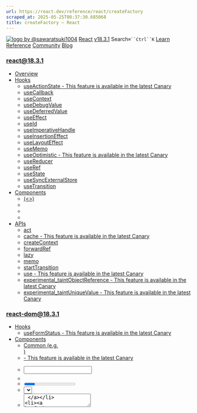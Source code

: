 ```yaml
---
url: https://react.dev/reference/react/createFactory
scraped_at: 2025-05-25T08:37:30.685068
title: createFactory – React
---
```


[![logo by @sawaratsuki1004](https://18.react.dev/_next/image?url=%2Fimages%2Fuwu.png&w=128&q=75)](https://18.react.dev/)
[React](https://18.react.dev/)
[v18.3.1](https://18.react.dev/versions)
Search`⌘``Ctrl``K`
[Learn](https://18.react.dev/learn)
[Reference](https://18.react.dev/reference/react)
[Community](https://18.react.dev/community)
[Blog](https://18.react.dev/blog)
[](https://18.react.dev/community/translations)
[](https://github.com/facebook/react/releases)
### react@18.3.1
  * [Overview ](https://18.react.dev/reference/react "Overview")
  * [Hooks ](https://18.react.dev/reference/react/hooks "Hooks")
    * [useActionState  - This feature is available in the latest Canary](https://18.react.dev/reference/react/useActionState "useActionState")
    * [useCallback ](https://18.react.dev/reference/react/useCallback "useCallback")
    * [useContext ](https://18.react.dev/reference/react/useContext "useContext")
    * [useDebugValue ](https://18.react.dev/reference/react/useDebugValue "useDebugValue")
    * [useDeferredValue ](https://18.react.dev/reference/react/useDeferredValue "useDeferredValue")
    * [useEffect ](https://18.react.dev/reference/react/useEffect "useEffect")
    * [useId ](https://18.react.dev/reference/react/useId "useId")
    * [useImperativeHandle ](https://18.react.dev/reference/react/useImperativeHandle "useImperativeHandle")
    * [useInsertionEffect ](https://18.react.dev/reference/react/useInsertionEffect "useInsertionEffect")
    * [useLayoutEffect ](https://18.react.dev/reference/react/useLayoutEffect "useLayoutEffect")
    * [useMemo ](https://18.react.dev/reference/react/useMemo "useMemo")
    * [useOptimistic  - This feature is available in the latest Canary](https://18.react.dev/reference/react/useOptimistic "useOptimistic")
    * [useReducer ](https://18.react.dev/reference/react/useReducer "useReducer")
    * [useRef ](https://18.react.dev/reference/react/useRef "useRef")
    * [useState ](https://18.react.dev/reference/react/useState "useState")
    * [useSyncExternalStore ](https://18.react.dev/reference/react/useSyncExternalStore "useSyncExternalStore")
    * [useTransition ](https://18.react.dev/reference/react/useTransition "useTransition")
  * [Components ](https://18.react.dev/reference/react/components "Components")
    * [<Fragment> (<>) ](https://18.react.dev/reference/react/Fragment "<Fragment> \(<>\)")
    * [<Profiler> ](https://18.react.dev/reference/react/Profiler "<Profiler>")
    * [<StrictMode> ](https://18.react.dev/reference/react/StrictMode "<StrictMode>")
    * [<Suspense> ](https://18.react.dev/reference/react/Suspense "<Suspense>")
  * [APIs ](https://18.react.dev/reference/react/apis "APIs")
    * [act ](https://18.react.dev/reference/react/act "act")
    * [cache  - This feature is available in the latest Canary](https://18.react.dev/reference/react/cache "cache")
    * [createContext ](https://18.react.dev/reference/react/createContext "createContext")
    * [forwardRef ](https://18.react.dev/reference/react/forwardRef "forwardRef")
    * [lazy ](https://18.react.dev/reference/react/lazy "lazy")
    * [memo ](https://18.react.dev/reference/react/memo "memo")
    * [startTransition ](https://18.react.dev/reference/react/startTransition "startTransition")
    * [use  - This feature is available in the latest Canary](https://18.react.dev/reference/react/use "use")
    * [experimental_taintObjectReference  - This feature is available in the latest Canary](https://18.react.dev/reference/react/experimental_taintObjectReference "experimental_taintObjectReference")
    * [experimental_taintUniqueValue  - This feature is available in the latest Canary](https://18.react.dev/reference/react/experimental_taintUniqueValue "experimental_taintUniqueValue")
### react-dom@18.3.1
  * [Hooks ](https://18.react.dev/reference/react-dom/hooks "Hooks")
    * [useFormStatus  - This feature is available in the latest Canary](https://18.react.dev/reference/react-dom/hooks/useFormStatus "useFormStatus")
  * [Components ](https://18.react.dev/reference/react-dom/components "Components")
    * [Common (e.g. <div>) ](https://18.react.dev/reference/react-dom/components/common "Common \(e.g. <div>\)")
    * [<form> - This feature is available in the latest Canary](https://18.react.dev/reference/react-dom/components/form "<form>")
    * [<input> ](https://18.react.dev/reference/react-dom/components/input "<input>")
    * [<option> ](https://18.react.dev/reference/react-dom/components/option "<option>")
    * [<progress> ](https://18.react.dev/reference/react-dom/components/progress "<progress>")
    * [<select> ](https://18.react.dev/reference/react-dom/components/select "<select>")
    * [<textarea> ](https://18.react.dev/reference/react-dom/components/textarea "<textarea>")
    * [<link> - This feature is available in the latest Canary](https://18.react.dev/reference/react-dom/components/link "<link>")
    * [<meta> - This feature is available in the latest Canary](https://18.react.dev/reference/react-dom/components/meta "<meta>")
    * [<script> - This feature is available in the latest Canary](https://18.react.dev/reference/react-dom/components/script "<script>")
    * [<style> - This feature is available in the latest Canary](https://18.react.dev/reference/react-dom/components/style "<style>")
    * [<title> - This feature is available in the latest Canary](https://18.react.dev/reference/react-dom/components/title "<title>")
  * [APIs ](https://18.react.dev/reference/react-dom "APIs")
    * [createPortal ](https://18.react.dev/reference/react-dom/createPortal "createPortal")
    * [flushSync ](https://18.react.dev/reference/react-dom/flushSync "flushSync")
    * [findDOMNode ](https://18.react.dev/reference/react-dom/findDOMNode "findDOMNode")
    * [hydrate ](https://18.react.dev/reference/react-dom/hydrate "hydrate")
    * [preconnect  - This feature is available in the latest Canary](https://18.react.dev/reference/react-dom/preconnect "preconnect")
    * [prefetchDNS  - This feature is available in the latest Canary](https://18.react.dev/reference/react-dom/prefetchDNS "prefetchDNS")
    * [preinit  - This feature is available in the latest Canary](https://18.react.dev/reference/react-dom/preinit "preinit")
    * [preinitModule  - This feature is available in the latest Canary](https://18.react.dev/reference/react-dom/preinitModule "preinitModule")
    * [preload  - This feature is available in the latest Canary](https://18.react.dev/reference/react-dom/preload "preload")
    * [preloadModule  - This feature is available in the latest Canary](https://18.react.dev/reference/react-dom/preloadModule "preloadModule")
    * [render ](https://18.react.dev/reference/react-dom/render "render")
    * [unmountComponentAtNode ](https://18.react.dev/reference/react-dom/unmountComponentAtNode "unmountComponentAtNode")
  * [Client APIs ](https://18.react.dev/reference/react-dom/client "Client APIs")
    * [createRoot ](https://18.react.dev/reference/react-dom/client/createRoot "createRoot")
    * [hydrateRoot ](https://18.react.dev/reference/react-dom/client/hydrateRoot "hydrateRoot")
  * [Server APIs ](https://18.react.dev/reference/react-dom/server "Server APIs")
    * [renderToNodeStream ](https://18.react.dev/reference/react-dom/server/renderToNodeStream "renderToNodeStream")
    * [renderToPipeableStream ](https://18.react.dev/reference/react-dom/server/renderToPipeableStream "renderToPipeableStream")
    * [renderToReadableStream ](https://18.react.dev/reference/react-dom/server/renderToReadableStream "renderToReadableStream")
    * [renderToStaticMarkup ](https://18.react.dev/reference/react-dom/server/renderToStaticMarkup "renderToStaticMarkup")
    * [renderToStaticNodeStream ](https://18.react.dev/reference/react-dom/server/renderToStaticNodeStream "renderToStaticNodeStream")
    * [renderToString ](https://18.react.dev/reference/react-dom/server/renderToString "renderToString")
### Rules of React
  * [Overview ](https://18.react.dev/reference/rules "Overview")
    * [Components and Hooks must be pure ](https://18.react.dev/reference/rules/components-and-hooks-must-be-pure "Components and Hooks must be pure")
    * [React calls Components and Hooks ](https://18.react.dev/reference/rules/react-calls-components-and-hooks "React calls Components and Hooks")
    * [Rules of Hooks ](https://18.react.dev/reference/rules/rules-of-hooks "Rules of Hooks")
### React Server Components
  * [Server Components  - This feature is available in the latest Canary](https://18.react.dev/reference/rsc/server-components "Server Components")
  * [Server Actions  - This feature is available in the latest Canary](https://18.react.dev/reference/rsc/server-actions "Server Actions")
  * [Directives  - This feature is available in the latest Canary](https://18.react.dev/reference/rsc/directives "Directives")
    * ['use client'  - This feature is available in the latest Canary](https://18.react.dev/reference/rsc/use-client "'use client'")
    * ['use server'  - This feature is available in the latest Canary](https://18.react.dev/reference/rsc/use-server "'use server'")
### Legacy APIs
  * [Legacy React APIs ](https://18.react.dev/reference/react/legacy "Legacy React APIs")
    * [Children ](https://18.react.dev/reference/react/Children "Children")
    * [cloneElement ](https://18.react.dev/reference/react/cloneElement "cloneElement")
    * [Component ](https://18.react.dev/reference/react/Component "Component")
    * [createElement ](https://18.react.dev/reference/react/createElement "createElement")
    * [createFactory ](https://18.react.dev/reference/react/createFactory "createFactory")
    * [createRef ](https://18.react.dev/reference/react/createRef "createRef")
    * [isValidElement ](https://18.react.dev/reference/react/isValidElement "isValidElement")
    * [PureComponent ](https://18.react.dev/reference/react/PureComponent "PureComponent")


Is this page useful?
[API Reference](https://18.react.dev/reference/react)
[Legacy React APIs](https://18.react.dev/reference/react/legacy)
# createFactory[](https://18.react.dev/reference/react/createFactory#undefined "Link for this heading")
### Deprecated
This API will be removed in a future major version of React. [See the alternatives.](https://18.react.dev/reference/react/createFactory#alternatives)
`createFactory` lets you create a function that produces React elements of a given type.
```

const factory = createFactory(type)

```

  * [Reference ](https://18.react.dev/reference/react/createFactory#reference)
    * [`createFactory(type)` ](https://18.react.dev/reference/react/createFactory#createfactory)
  * [Usage ](https://18.react.dev/reference/react/createFactory#usage)
    * [Creating React elements with a factory ](https://18.react.dev/reference/react/createFactory#creating-react-elements-with-a-factory)
  * [Alternatives ](https://18.react.dev/reference/react/createFactory#alternatives)
    * [Copying `createFactory` into your project ](https://18.react.dev/reference/react/createFactory#copying-createfactory-into-your-project)
    * [Replacing `createFactory` with `createElement` ](https://18.react.dev/reference/react/createFactory#replacing-createfactory-with-createelement)
    * [Replacing `createFactory` with JSX ](https://18.react.dev/reference/react/createFactory#replacing-createfactory-with-jsx)


## Reference [](https://18.react.dev/reference/react/createFactory#reference "Link for Reference ")
### `createFactory(type)` [](https://18.react.dev/reference/react/createFactory#createfactory "Link for this heading")
Call `createFactory(type)` to create a factory function which produces React elements of a given `type`.
```

import { createFactory } from 'react';
const button = createFactory('button');

```

Then you can use it to create React elements without JSX:
```

export default function App() {
 return button({
  onClick: () => {
   alert('Clicked!')
  }
 }, 'Click me');
}

```

[See more examples below.](https://18.react.dev/reference/react/createFactory#usage)
#### Parameters [](https://18.react.dev/reference/react/createFactory#parameters "Link for Parameters ")
  * `type`: The `type` argument must be a valid React component type. For example, it could be a tag name string (such as `'div'` or `'span'`), or a React component (a function, a class, or a special component like [`Fragment`](https://18.react.dev/reference/react/Fragment)).


#### Returns [](https://18.react.dev/reference/react/createFactory#returns "Link for Returns ")
Returns a factory function. That factory function receives a `props` object as the first argument, followed by a list of `...children` arguments, and returns a React element with the given `type`, `props` and `children`.
## Usage [](https://18.react.dev/reference/react/createFactory#usage "Link for Usage ")
### Creating React elements with a factory [](https://18.react.dev/reference/react/createFactory#creating-react-elements-with-a-factory "Link for Creating React elements with a factory ")
Although most React projects use [JSX](https://18.react.dev/learn/writing-markup-with-jsx) to describe the user interface, JSX is not required. In the past, `createFactory` used to be one of the ways you could describe the user interface without JSX.
Call `createFactory` to create a _factory function_ for a specific element type like `'button'`:
```

import { createFactory } from 'react';
const button = createFactory('button');

```

Calling that factory function will produce React elements with the props and children you have provided:
App.js
App.js
Download ResetFork
```
import { createFactory } from 'react';
const button = createFactory('button');
export default function App() {
 return button({
  onClick: () => {
   alert('Clicked!')
  }
 }, 'Click me');
}

```

This is how `createFactory` was used as an alternative to JSX. However, `createFactory` is deprecated, and you should not call `createFactory` in any new code. See how to migrate away from `createFactory` below.
## Alternatives [](https://18.react.dev/reference/react/createFactory#alternatives "Link for Alternatives ")
### Copying `createFactory` into your project [](https://18.react.dev/reference/react/createFactory#copying-createfactory-into-your-project "Link for this heading")
If your project has many `createFactory` calls, copy this `createFactory.js` implementation into your project:
App.jscreateFactory.js
App.js
ResetFork
```
import { createFactory } from './createFactory.js';
const button = createFactory('button');
export default function App() {
 return button({
  onClick: () => {
   alert('Clicked!')
  }
 }, 'Click me');
}

```

This lets you keep all of your code unchanged except the imports.
### Replacing `createFactory` with `createElement` [](https://18.react.dev/reference/react/createFactory#replacing-createfactory-with-createelement "Link for this heading")
If you have a few `createFactory` calls that you don’t mind porting manually, and you don’t want to use JSX, you can replace every call a factory function with a [`createElement`](https://18.react.dev/reference/react/createElement) call. For example, you can replace this code:
```

import { createFactory } from 'react';
const button = createFactory('button');
export default function App() {
 return button({
  onClick: () => {
   alert('Clicked!')
  }
 }, 'Click me');
}

```

with this code:
```

import { createElement } from 'react';
export default function App() {
 return createElement('button', {
  onClick: () => {
   alert('Clicked!')
  }
 }, 'Click me');
}

```

Here is a complete example of using React without JSX:
App.js
App.js
Download Reset[Fork](https://codesandbox.io/api/v1/sandboxes/define?parameters=N4IgZglgNgpgziAXKOAnAxgeggOwCYwAeAdAFYLIjoD2OALjPUiBALYAO1qdABAEowAhujoAaHsB4BlOqggiAstQI8AvjzCpqrHgB0QqISP0BuXTjaduEnukOCGfatV7rN2vQaN0AtHm2Y6FAQjHSm5pZcvPrEmHB0AJ6wcMTocHDhOBEcUTwAguzsGlo6MZgF7JnmNDjxPFouPAC8tvaOznQAFP7oAK6socQA5jB0AKKwA_QAQgkAknid-g1hIACUa2Y4K8SG-DCoSzg8PAA8MnKKyjAAfOYnJ6cVPJh3x2eYF_J0SgRvmyBRCw4NNcIJUAkkGBBFA4DBVED2MIANaCEZkOC0JCgGoMJiIEDAe6eHCCAb6RCeewiYgEABu-lExP0dIOcAgtApngADMRedzGcyQKxBLgufo4hhsPsSORBe99HA7BB2HQMkgJMSToq6ODVpTlt4fEq5Kq4Dx4nr5Q9PAAjXrQPDirzCXwmlVqnj2x3Wh76BjxZ3Ut3Ks08AO8Hw-Rh0prkfysX3akAwUgwYwaw2u42hz2p9OrYkIoUEdiMAg4dAhdWUonvZPB50APQAjAAOPl8pNUo0J5vtzsCwFanvZ91m5sAVkH-iLTIVIHpABEYGX9pXq1zgKpzKpAcDQaSIVCYXCESB2L1bcEsLgCCQABZ0VhQbFUWh4ujMU4AQiXAHkAGEABUAE0AAUxh4J8XzeU4YKgHgoEEHAhiafRGH0OCHyEPA3keAZdVsB9wThOh0JAABVYCADEfDbLDiVOQjBB4UkBgoukQgAdysVZbA_UIKO4iA8DoB8mnpeQYB8ESxIfcRcAgOgIBhHMYRgJoWy7EB8LOFS6FgG4l2oPopjoU5MAMozzEsnDBDw2zbWUBI9NOPAIDpHhRIolYsMsjy6TgzBnLwVzbMwBCbn3CAQTBY9EGhWF4SBNAsAqDE31xUJmEiaxJDsIQGAmGBzLUYoPAAcmDSqtnMIg-J4AhoV6KBeDAXpKxU2h8kKTo1k1d5DDoXpUGOQqHBgErzM6Sr7ToOhaEq8Q6xtWhAJvZFKX65obkGm0Tg07hZo2-RkRgPAf0qtYRx3d4ER4SrTvQZEeAGa6tjumK4qPSFEtPFKQDSuJEmSVJ0iywT8RAAAqfavWoQhjQgAAvXAhkpZzUAIVAfGcwhPvMcxQoSeGwA_HxoVYaAEkpOAULgY0DggMAthOEVUCGXBKQAJm5dgCeJJE8A81DKW5QmshwB8W3hjmuZwHxFvYcW2Y0Cn2RRmBeZ5gXJfMB8ebl8EFaV6gVZ4CXiXJ-hka13n-cFnA7oNgBmY3OdwM2Lat94bbdVHtZ4ds9d3InpYAFg903ldV62NcDykWwANlD53w4fSdo692PLbV_27aDlsI7Tl3peT7PFdz32TgLzWi91p2y5oFRVvV2366T4gedK_WcFa-HhdFoYfFwYIcBky1uAd0vw--w9wT-pKz3PBgOGQhhmAmhgfGDHxBEKEBVCAA&query=file%3D%252Fsrc%252FApp.js%26utm_medium%3Dsandpack&environment=create-react-app "Open in CodeSandbox")
```
import { createElement } from 'react';
export default function App() {
 return createElement('button', {
  onClick: () => {
   alert('Clicked!')
  }
 }, 'Click me');
}

```

### Replacing `createFactory` with JSX [](https://18.react.dev/reference/react/createFactory#replacing-createfactory-with-jsx "Link for this heading")
Finally, you can use JSX instead of `createFactory`. This is the most common way to use React:
App.js
App.js
Download Reset[Fork](https://codesandbox.io/api/v1/sandboxes/define?parameters=N4IgZglgNgpgziAXKOAnAxgeggOwCYwAeAdAFYLIjoD2OALjPUiBALYAO1qdABAEowAhujoAaHsB4BlOqggiAstQI8AvjzCpqrHgB0QqISP0BuXTjaduEnukOCGfatV7rN2vQaN0AtHm2Y6FAQjHSm5pZcvPrEmHB0AJ6wcMTocHDhOBEcUTwAguzsGlo6MZgF7JnmNDjxPFouPAC8tvaOznQAFP7oAK6socQA5jB0AKKwA_QAQgkAknid-g1hIACUa2Y4K8SG-DCoSzg8PAA8MnKKyjAAfOYnJ6cVPJh3x2eYF_J0SgRvmyBRCw4NNcIJUAkkGBBFA4DBVED2MIANaCEZkOC0JCgGoMJiIEDAe6eHCCAb6RCeewiYgEABu-lExP0dIOcAgtApngADMRedzGcyQKxBLgufo4hhsPsSORBe99HA7BB2HQMkgJMSToq6ODVpTlt4fEq5Kq4Dx4nr5Q9PAAjXrQPDirzCXwmlVqnj2x3Wh76BjxZ3Ut3Ks08AO8Hw-Rh0prkfysX3akAwUgwYwaw2u42hz2p9OrYkIoUEdiMAg4dAhdWUonvZPB50APQAjAAOPl8pNUo0J5vtzsCwFanvZ91m5sAVkH-iLTIVIHpABEYGX9pXq1zgKpzKpAcDQaSIVCYXCESB2L1bcEsLgCCQABZ0VhQbFUWh4ujMU4AQiXAHkAGEABUAE0AAUxh4J8XzeU4YKgHgoEEHAhiafRGH0OCHyEPA3keAZdVsB9wThOh0JAABVYCADEfDbLDiVOQjBB4UkBgoukQgAdysVZbA_UIKO4iA8DoB8mnpeQYB8ESxIfcRcAgOgIBhHMYRgJoWy7EB8LOFS6FgG4l2oPopjoU5MAMozzEsnDBDw2zbWUBI9NOPAIDpHhRIolYsMsjy6TgzBnLwVzbMwBCbn3CAQTBY9EGhWF4SBNAsAqDE31xUJmCIPieAIaFeigXgwF6SsVNofJCk6NZNXeQw6F6VBjiOG1TntOg6Cq2hAJvZEmmAWrmhueqbRODTuE6AByPr5GRGA8B_abNhHVRVD0m05vQZEeHJesPk67qcD01acFULYYrio9IUS08UpANK4kSZJUnSLLBPxEAACoxq9ahCGNCAAC9cCGSlnNQAhUB8ZzCC2HcshwUKEj-sAPx8aFWGgBJKTgFC4GNA4IDALYThFVAhlwSkACZuXYeHiSRPAPNQyluQR8xzAfFs_opqmcB8br2HZsmNAx9lgZgWmaYZzmkYfGm-fBAWheoEWeA54l0foIGpdp-nGfOrmcAfABmZXKdwNWNa194dbdEHpZ4ds5d3E2HwAFkt1XhdF7WJadykWwANjd42FcnH3rb9zWxYdvXnZbT3w8R7mQ-jwXY7tk4E8lpPZaNtPK2uNHA_1l3iBpmBWHl8xir-5nWaGHxcGCHAZMtbgDdTk2rsPcFbqSs9zwYDhkIYZg7CEBgfGDHxBEKEBVCAA&query=file%3D%252Fsrc%252FApp.js%26utm_medium%3Dsandpack&environment=create-react-app "Open in CodeSandbox")
```
export default function App() {
 return (
  <button onClick={() => {
   alert('Clicked!');
  }}>
   Click me
  </button>
 );
};

```

### Pitfall
Sometimes, your existing code might pass some variable as a `type` instead of a constant like `'button'`:
```

function Heading({ isSubheading, ...props }) {
 const type = isSubheading ? 'h2' : 'h1';
 const factory = createFactory(type);
 return factory(props);
}

```

To do the same in JSX, you need to rename your variable to start with an uppercase letter like `Type`:
```

function Heading({ isSubheading, ...props }) {
 const Type = isSubheading ? 'h2' : 'h1';
 return <Type {...props} />;
}

```

Otherwise React will interpret `<type>` as a built-in HTML tag because it is lowercase.
[PreviouscreateElement](https://18.react.dev/reference/react/createElement)[NextcreateRef](https://18.react.dev/reference/react/createRef)
[](https://opensource.fb.com/)
Copyright © Meta Platforms, Inc
no uwu plz
uwu?
Logo by[@sawaratsuki1004](https://twitter.com/sawaratsuki1004)
[Learn React](https://18.react.dev/learn)
[Quick Start](https://18.react.dev/learn)
[Installation](https://18.react.dev/learn/installation)
[Describing the UI](https://18.react.dev/learn/describing-the-ui)
[Adding Interactivity](https://18.react.dev/learn/adding-interactivity)
[Managing State](https://18.react.dev/learn/managing-state)
[Escape Hatches](https://18.react.dev/learn/escape-hatches)
[API Reference](https://18.react.dev/reference/react)
[React APIs](https://18.react.dev/reference/react)
[React DOM APIs](https://18.react.dev/reference/react-dom)
[Community](https://18.react.dev/community)
[Code of Conduct](https://github.com/facebook/react/blob/main/CODE_OF_CONDUCT.md)
[Meet the Team](https://18.react.dev/community/team)
[Docs Contributors](https://18.react.dev/community/docs-contributors)
[Acknowledgements](https://18.react.dev/community/acknowledgements)
More
[Blog](https://18.react.dev/blog)
[React Native](https://reactnative.dev/)
[Privacy](https://opensource.facebook.com/legal/privacy)
[Terms](https://opensource.fb.com/legal/terms/)
[](https://www.facebook.com/react)[](https://twitter.com/reactjs)[](https://bsky.app/profile/react.dev)[](https://github.com/facebook/react)
## On this page
  * [Overview](https://18.react.dev/reference/react/createFactory)
  * [Reference ](https://18.react.dev/reference/react/createFactory#reference)
  * [`createFactory(type)` ](https://18.react.dev/reference/react/createFactory#createfactory)
  * [Usage ](https://18.react.dev/reference/react/createFactory#usage)
  * [Creating React elements with a factory ](https://18.react.dev/reference/react/createFactory#creating-react-elements-with-a-factory)
  * [Alternatives ](https://18.react.dev/reference/react/createFactory#alternatives)
  * [Copying `createFactory` into your project ](https://18.react.dev/reference/react/createFactory#copying-createfactory-into-your-project)
  * [Replacing `createFactory` with `createElement` ](https://18.react.dev/reference/react/createFactory#replacing-createfactory-with-createelement)
  * [Replacing `createFactory` with JSX ](https://18.react.dev/reference/react/createFactory#replacing-createfactory-with-jsx)



